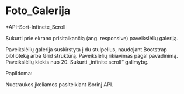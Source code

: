 # Foto_Galerija
 *API-Sort-Infinete_Scroll
 <!-- ============================Užduotis==============================================-->
Sukurti prie ekrano prisitaikančią (ang. responsive) paveikslėlių galeriją.

Paveikslėlių galerija suskirstyta į du stulpelius, naudojant Bootstrap biblioteką arba Grid struktūrą.
Paveikslėlių rikiavimas pagal pavadinimą.
Paveikslėlių kiekis nuo 20.
Sukurti „infinite scroll“ galimybę.

Papildoma:

Nuotraukos įkeliamos pasitelkiant išorinį API.

